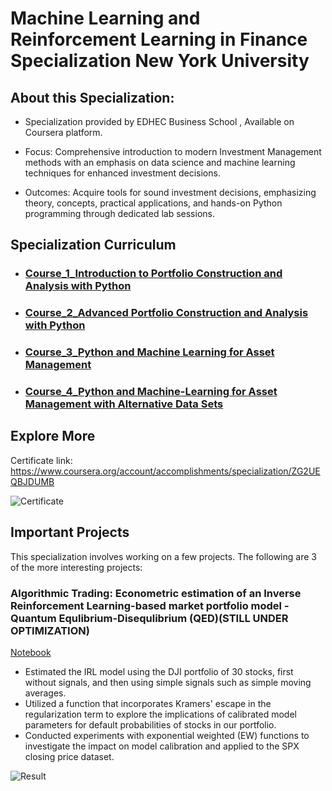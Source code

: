 # Machine Learning and Reinforcement Learning in Finance Specialization New York University
 
## About this Specialization:

+ Specialization provided by EDHEC Business School , Available on Coursera platform.

+ Focus: Comprehensive introduction to modern Investment Management methods with an emphasis on data science and machine learning techniques for enhanced investment decisions.

+ Outcomes: Acquire tools for sound investment decisions, emphasizing theory, concepts, practical applications, and hands-on Python programming through dedicated lab sessions.



## Specialization Curriculum
+ ### [Course_1_Introduction to Portfolio Construction and Analysis with Python](https://github.com/ktchan33GBC/Investment_Management_with_Python_and_Machine_Learning/tree/main/Course_1_Introduction%20to%20Portfolio%20Construction%20and%20Analysis%20with%20Python)
+ ### [Course_2_Advanced Portfolio Construction and Analysis with Python](https://github.com/ktchan33GBC/Investment_Management_with_Python_and_Machine_Learning/tree/main/Course_2_Advanced%20Portfolio%20Construction%20and%20Analysis%20with%20Python)
+ ### [Course_3_Python and Machine Learning for Asset Management](https://github.com/ktchan33GBC/Investment_Management_with_Python_and_Machine_Learning/tree/main/Course_3_Python%20and%20Machine%20Learning%20for%20Asset%20Management)
+ ### [Course_4_Python and Machine-Learning for Asset Management with Alternative Data Sets](https://github.com/ktchan33GBC/Investment_Management_with_Python_and_Machine_Learning/tree/main/Course_4_Python%20and%20Machine-Learning%20for%20Asset%20Management%20with%20Alternative%20Data%20Sets)

## Explore More
Certificate link: https://www.coursera.org/account/accomplishments/specialization/ZG2UEQBJDUMB

![Certificate](https://github.com/ktchan33GBC/Investment_Management_with_Python_and_Machine_Learning/blob/main/img/Specialization_Certificate_Coursera_Investment%20Management%20with%20Python%20and%20Machine%20Learning%20Specialization.jpg)

<!-- USAGE EXAMPLES -->

## Important Projects

This specialization involves working on a few projects. The following are 3 of the more interesting projects:





### Algorithmic Trading: Econometric estimation of an Inverse Reinforcement Learning-based market portfolio model - Quantum Equlibrium-Disequlibrium (QED)(STILL UNDER OPTIMIZATION)
[Notebook](https://github.com/ktchan33GBC/Investment_Management_with_Python_and_Machine_Learning/blob/main/Course_3_Python%20and%20Machine%20Learning%20for%20Asset%20Management/notebook/Lab_5_Regime_Prediction_with_ML/Part3.ipynb)


+ Estimated the IRL model using the DJI portfolio of 30 stocks, first without signals, and then using simple signals such as simple moving averages.
+ Utilized a function that incorporates Kramers' escape in the regularization term to explore the implications of calibrated model parameters for default probabilities of stocks in our portfolio.
+ Conducted experiments with exponential weighted (EW) functions to investigate the impact on model calibration and applied to the SPX closing price dataset.


![Result](https://github.com/ktchan33GBC/Investment_Management_with_Python_and_Machine_Learning/blob/main/img/result_Regime_Prediction_with_ML.png)


